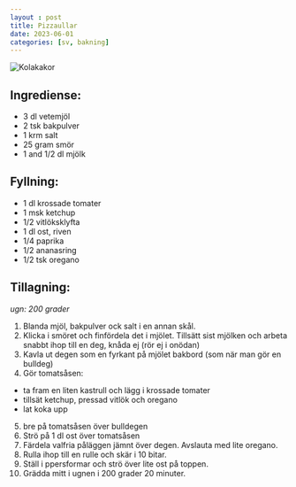 ```yaml
---
layout : post
title: Pizzaullar
date: 2023-06-01
categories: [sv, bakning]
---
```


![Kolakakor](/what-to-eat/images/pizza-buns.jpg)

## Ingrediense:
- 3 dl vetemjöl
- 2 tsk bakpulver
- 1 krm salt
- 25 gram smör
- 1 and 1/2 dl mjölk

## Fyllning:
- 1 dl krossade tomater
- 1 msk ketchup
- 1/2 vitlöksklyfta
- 1 dl ost, riven
- 1/4 paprika
- 1/2 ananasring
- 1/2 tsk oregano

## Tillagning:
_ugn: 200 grader_
1. Blanda mjöl, bakpulver ock salt i en annan skål.
2. Klicka i smöret och finfördela det i mjölet. Tillsätt sist mjölken och arbeta snabbt ihop till en deg, knåda ej (rör ej i onödan)
3. Kavla ut degen som en fyrkant på mjölet bakbord (som när man gör en bulldeg)
4. Gör tomatsåsen:
- ta fram en liten kastrull och lägg i krossade tomater
- tillsät ketchup, pressad vitlök och oregano
- lat koka upp
5. bre på tomatsåsen över bulldegen
6. Strö på 1 dl ost över tomatsåsen
7. Färdela valfria påläggen jämnt över degen. Avslauta med lite oregano.
8. Rulla ihop till en rulle och skär i 10 bitar.
9. Ställ i ppersformar och strö över lite ost på toppen.
10. Grädda mitt i ugnen i 200 grader 20 minuter.

